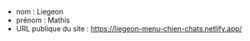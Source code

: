 - nom : Liegeon
- prénom : Mathis
- URL publique du site : https://liegeon-menu-chien-chats.netlify.app/
